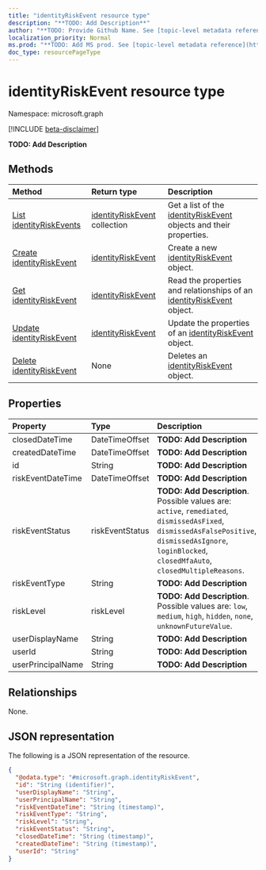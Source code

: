 ```yaml
---
title: "identityRiskEvent resource type"
description: "**TODO: Add Description**"
author: "**TODO: Provide Github Name. See [topic-level metadata reference](https://msgo.azurewebsites.net/add/document/guidelines/metadata.html#topic-level-metadata)**"
localization_priority: Normal
ms.prod: "**TODO: Add MS prod. See [topic-level metadata reference](https://msgo.azurewebsites.net/add/document/guidelines/metadata.html#topic-level-metadata)**"
doc_type: resourcePageType
---
```


# identityRiskEvent resource type

Namespace: microsoft.graph

[!INCLUDE [beta-disclaimer](../../includes/beta-disclaimer.md)]

**TODO: Add Description**

## Methods
|Method|Return type|Description|
|:---|:---|:---|
|[List identityRiskEvents](../api/identityriskevent-list.md)|[identityRiskEvent](../resources/identityriskevent.md) collection|Get a list of the [identityRiskEvent](../resources/identityriskevent.md) objects and their properties.|
|[Create identityRiskEvent](../api/identityriskevent-post-identityriskevents.md)|[identityRiskEvent](../resources/identityriskevent.md)|Create a new [identityRiskEvent](../resources/identityriskevent.md) object.|
|[Get identityRiskEvent](../api/identityriskevent-get.md)|[identityRiskEvent](../resources/identityriskevent.md)|Read the properties and relationships of an [identityRiskEvent](../resources/identityriskevent.md) object.|
|[Update identityRiskEvent](../api/identityriskevent-update.md)|[identityRiskEvent](../resources/identityriskevent.md)|Update the properties of an [identityRiskEvent](../resources/identityriskevent.md) object.|
|[Delete identityRiskEvent](../api/identityriskevent-delete.md)|None|Deletes an [identityRiskEvent](../resources/identityriskevent.md) object.|

## Properties
|Property|Type|Description|
|:---|:---|:---|
|closedDateTime|DateTimeOffset|**TODO: Add Description**|
|createdDateTime|DateTimeOffset|**TODO: Add Description**|
|id|String|**TODO: Add Description**|
|riskEventDateTime|DateTimeOffset|**TODO: Add Description**|
|riskEventStatus|riskEventStatus|**TODO: Add Description**. Possible values are: `active`, `remediated`, `dismissedAsFixed`, `dismissedAsFalsePositive`, `dismissedAsIgnore`, `loginBlocked`, `closedMfaAuto`, `closedMultipleReasons`.|
|riskEventType|String|**TODO: Add Description**|
|riskLevel|riskLevel|**TODO: Add Description**. Possible values are: `low`, `medium`, `high`, `hidden`, `none`, `unknownFutureValue`.|
|userDisplayName|String|**TODO: Add Description**|
|userId|String|**TODO: Add Description**|
|userPrincipalName|String|**TODO: Add Description**|

## Relationships
None.

## JSON representation
The following is a JSON representation of the resource.
<!-- {
  "blockType": "resource",
  "keyProperty": "id",
  "@odata.type": "microsoft.graph.identityRiskEvent",
  "openType": false
}
-->
``` json
{
  "@odata.type": "#microsoft.graph.identityRiskEvent",
  "id": "String (identifier)",
  "userDisplayName": "String",
  "userPrincipalName": "String",
  "riskEventDateTime": "String (timestamp)",
  "riskEventType": "String",
  "riskLevel": "String",
  "riskEventStatus": "String",
  "closedDateTime": "String (timestamp)",
  "createdDateTime": "String (timestamp)",
  "userId": "String"
}
```

